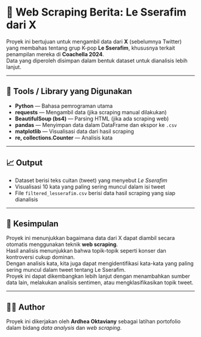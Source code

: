 # 📰 Web Scraping Berita: Le Sserafim dari X

Proyek ini bertujuan untuk mengambil data dari **X** (sebelumnya Twitter) yang membahas tentang grup K-pop **Le Sserafim**, khususnya terkait penampilan mereka di **Coachella 2024**.  
Data yang diperoleh disimpan dalam bentuk dataset untuk dianalisis lebih lanjut.

---

## 🧰 Tools / Library yang Digunakan

- **Python** — Bahasa pemrograman utama  
- **requests** — Mengambil data (jika scraping manual dilakukan)  
- **BeautifulSoup (bs4)** — Parsing HTML (jika ada scraping web)  
- **pandas** — Menyimpan data dalam DataFrame dan ekspor ke `.csv`  
- **matplotlib** — Visualisasi data dari hasil scraping  
- **re, collections.Counter** — Analisis kata

---

## 📈 Output

- Dataset berisi teks cuitan (tweet) yang menyebut *Le Sserafim*  
- Visualisasi 10 kata yang paling sering muncul dalam isi tweet  
- File `filtered_lesserafim.csv` berisi data hasil scraping yang siap dianalisis

---

## 📌 Kesimpulan

Proyek ini menunjukkan bagaimana data dari X dapat diambil secara otomatis menggunakan teknik **web scraping**.  
Hasil analisis menunjukkan bahwa topik-topik seperti konser dan kontroversi cukup dominan.  
Dengan analisis kata, kita juga dapat mengidentifikasi kata-kata yang paling sering muncul dalam tweet tentang Le Sserafim.  
Proyek ini dapat dikembangkan lebih lanjut dengan menambahkan sumber data lain, melakukan analisis sentimen, atau mengklasifikasikan topik tweet.

---

## 🧑‍💻 Author

Proyek ini dikerjakan oleh **Ardhea Oktaviany** sebagai latihan portofolio dalam bidang *data analysis* dan *web scraping*.
